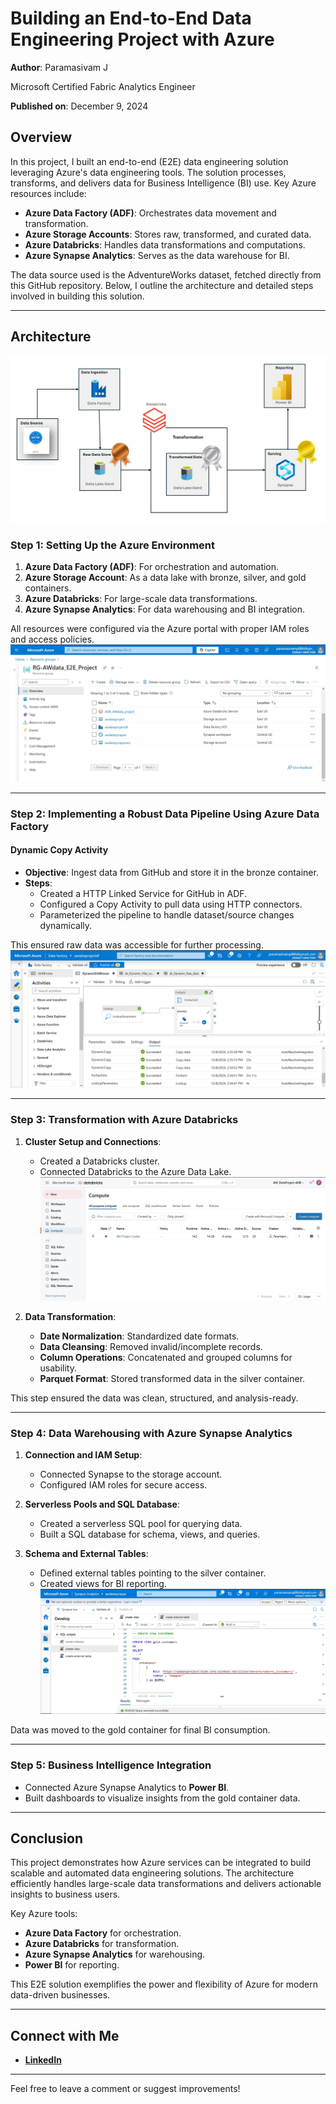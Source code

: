 # Building an End-to-End Data Engineering Project with Azure

**Author**: Paramasivam J  

Microsoft Certified Fabric Analytics Engineer 

**Published on**: December 9, 2024

## Overview
In this project, I built an end-to-end (E2E) data engineering solution leveraging Azure's data engineering tools. The solution processes, transforms, and delivers data for Business Intelligence (BI) use. Key Azure resources include:

- **Azure Data Factory (ADF)**: Orchestrates data movement and transformation.
- **Azure Storage Accounts**: Stores raw, transformed, and curated data.
- **Azure Databricks**: Handles data transformations and computations.
- **Azure Synapse Analytics**: Serves as the data warehouse for BI.

The data source used is the AdventureWorks dataset, fetched directly from this GitHub repository. Below, I outline the architecture and detailed steps involved in building this solution.

---

## Architecture
![Solution Architecture](assets/Architecture.jpg)

### Step 1: Setting Up the Azure Environment

1. **Azure Data Factory (ADF)**: For orchestration and automation.
2. **Azure Storage Account**: As a data lake with bronze, silver, and gold containers.
3. **Azure Databricks**: For large-scale data transformations.
4. **Azure Synapse Analytics**: For data warehousing and BI integration.

All resources were configured via the Azure portal with proper IAM roles and access policies.
![Created Resources](assets/resorces.jpg)

---

### Step 2: Implementing a Robust Data Pipeline Using Azure Data Factory

#### Dynamic Copy Activity
- **Objective**: Ingest data from GitHub and store it in the bronze container.
- **Steps**:
  - Created a HTTP Linked Service for GitHub in ADF.
  - Configured a Copy Activity to pull data using HTTP connectors.
  - Parameterized the pipeline to handle dataset/source changes dynamically.

This ensured raw data was accessible for further processing.
![Pipeline](assets/Git2bronze%20_pipeline.jpg)

---

### Step 3: Transformation with Azure Databricks

1. **Cluster Setup and Connections**:
   - Created a Databricks cluster.
   - Connected Databricks to the Azure Data Lake.
![Cluster](assets/DataBricks%20Cluster.jpg)

2. **Data Transformation**:
   - **Date Normalization**: Standardized date formats.
   - **Data Cleansing**: Removed invalid/incomplete records.
   - **Column Operations**: Concatenated and grouped columns for usability.
   - **Parquet Format**: Stored transformed data in the silver container.

This step ensured the data was clean, structured, and analysis-ready.

---

### Step 4: Data Warehousing with Azure Synapse Analytics

1. **Connection and IAM Setup**:
   - Connected Synapse to the storage account.
   - Configured IAM roles for secure access.

2. **Serverless Pools and SQL Database**:
   - Created a serverless SQL pool for querying data.
   - Built a SQL database for schema, views, and queries.

3. **Schema and External Tables**:
   - Defined external tables pointing to the silver container.
   - Created views for BI reporting.
![Azure_Synapse](assets/synapse.jpg)

Data was moved to the gold container for final BI consumption.

---

### Step 5: Business Intelligence Integration

- Connected Azure Synapse Analytics to **Power BI**.
- Built dashboards to visualize insights from the gold container data.

---

## Conclusion

This project demonstrates how Azure services can be integrated to build scalable and automated data engineering solutions. The architecture efficiently handles large-scale data transformations and delivers actionable insights to business users.

Key Azure tools:
- **Azure Data Factory** for orchestration.
- **Azure Databricks** for transformation.
- **Azure Synapse Analytics** for warehousing.
- **Power BI** for reporting.

This E2E solution exemplifies the power and flexibility of Azure for modern data-driven businesses.

---

## Connect with Me

- **[LinkedIn](https://www.linkedin.com/in/paramasivam-j-386628270/)**


---

Feel free to leave a comment or suggest improvements!
